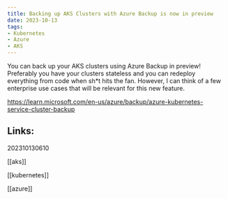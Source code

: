 ```yaml
---
title: Backing up AKS Clusters with Azure Backup is now in preview
date: 2023-10-13
tags:
- Kubernetes
- Azure
- AKS
---
```


You can back up your AKS clusters using Azure Backup in preview! Preferably you have your clusters stateless and you can redeploy everything from code when sh*t hits the fan. However, I can think of a few enterprise use cases that will be relevant for this new feature.

https://learn.microsoft.com/en-us/azure/backup/azure-kubernetes-service-cluster-backup


## Links:

202310130610

[[aks]]

[[kubernetes]]

[[azure]]
